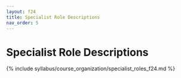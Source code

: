```yaml
---
layout: f24
title: Specialist Role Descriptions
nav_order: 5
---
```


# Specialist Role Descriptions

{% include syllabus/course_organization/specialist_roles_f24.md %}
